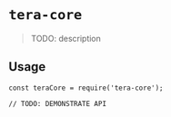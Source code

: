 # `tera-core`

> TODO: description

## Usage

```
const teraCore = require('tera-core');

// TODO: DEMONSTRATE API
```
